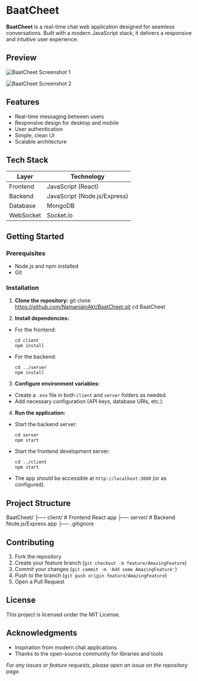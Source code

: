 # BaatCheet

**BaatCheet** is a real-time chat web application designed for seamless conversations. Built with a modern JavaScript stack, it delivers a responsive and intuitive user experience.

## Preview

![BaatCheet Screenshot 1](https://drive.google.com/uc?export=view&id=1xReJt1x2hvivFBz4lO5xiAj-E1vP4FRK)

![BaatCheet Screenshot 2](https://drive.google.com/uc?export=view&id=1IFbFDvWM2zbfgIifbLZ2yL2wwskJ1SU-)

## Features

- Real-time messaging between users
- Responsive design for desktop and mobile
- User authentication
- Simple, clean UI
- Scalable architecture

## Tech Stack

| Layer      | Technology               |
|------------|-------------------------|
| Frontend   | JavaScript (React)      |
| Backend    | JavaScript (Node.js/Express) |
| Database   | MongoDB      |
| WebSocket    | Socket.io      |

## Getting Started

### Prerequisites

- Node.js and npm installed
- Git

### Installation

1. **Clone the repository:**
git clone https://github.com/NamanjainAkt/BaatCheet.git
cd BaatCheet


2. **Install dependencies:**
- For the frontend:
  ```
  cd client
  npm install
  ```
- For the backend:
  ```
  cd ../server
  npm install
  ```

3. **Configure environment variables:**
- Create a `.env` file in both `client` and `server` folders as needed.
- Add necessary configuration (API keys, database URIs, etc.).

4. **Run the application:**
- Start the backend server:
  ```
  cd server
  npm start
  ```
- Start the frontend development server:
  ```
  cd ../client
  npm start
  ```
- The app should be accessible at `http://localhost:3000` (or as configured).

## Project Structure
BaatCheet/
├── client/ # Frontend React app
├── server/ # Backend Node.js/Express app
├── .gitignore


## Contributing

1. Fork the repository  
2. Create your feature branch (`git checkout -b feature/AmazingFeature`)  
3. Commit your changes (`git commit -m 'Add some AmazingFeature'`)  
4. Push to the branch (`git push origin feature/AmazingFeature`)  
5. Open a Pull Request

## License

This project is licensed under the MIT License.

## Acknowledgments

- Inspiration from modern chat applications  
- Thanks to the open-source community for libraries and tools

*For any issues or feature requests, please open an issue on the repository page.*
